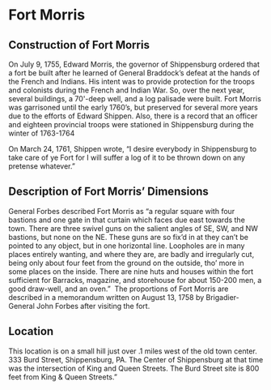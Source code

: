 # Fort Morris

## Construction of Fort Morris

On July 9, 1755, Edward Morris, the governor of Shippensburg ordered that a fort be built after he learned of General Braddock’s defeat at the hands of the French and Indians. His intent was to provide protection for the troops and colonists during the French and Indian War. So, over the next year, several buildings, a 70'-deep well, and a log palisade were built. Fort Morris was garrisoned until the early 1760’s, but preserved for several more years due to the efforts of Edward Shippen. Also, there is a record that an officer and eighteen provincial troops were stationed in Shippensburg during the winter of 1763-1764  

On March 24, 1761, Shippen wrote, “I desire everybody in Shippensburg to take care of ye Fort for I will suffer a log of it to be thrown down on any pretense whatever.” 

## Description of Fort Morris’ Dimensions

General Forbes described Fort Morris as “a regular square with four bastions and one gate in that curtain which faces due east towards the town. There are three swivel guns on the salient angles of SE, SW, and NW bastions, but none on the NE. These guns are so fix’d in at they can’t be pointed to any object, but in one horizontal line. Loopholes are in many places entirely wanting, and where they are, are badly and irregularly cut, being only about four feet from the ground on the outside, tho’ more in some places on the inside. There are nine huts and houses within the fort sufficient for Barracks, magazine, and storehouse for about 150-200 men, a good draw-well, and an oven.”   The proportions of Fort Morris are described in a memorandum written on August 13, 1758 by Brigadier-General John Forbes after visiting the fort.

## Location

This location is on a small hill just over .1 miles west of the old town center. 333 Burd Street, Shippensburg, PA. The Center of Shippensburg at that time was the intersection of King and Queen Streets. The Burd Street site is 800 feet from King & Queen Streets.”
